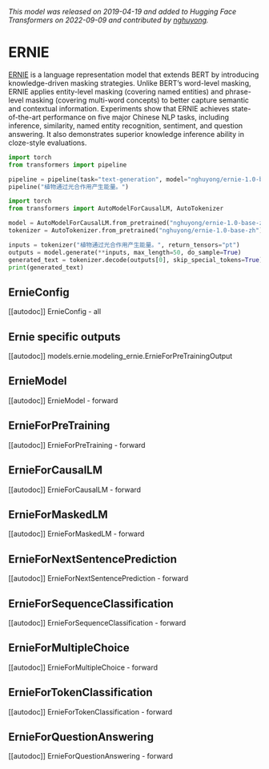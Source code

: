 <!--Copyright 2022 The HuggingFace Team. All rights reserved.

Licensed under the Apache License, Version 2.0 (the "License"); you may not use this file except in compliance with
the License. You may obtain a copy of the License at

http://www.apache.org/licenses/LICENSE-2.0

Unless required by applicable law or agreed to in writing, software distributed under the License is distributed on
an "AS IS" BASIS, WITHOUT WARRANTIES OR CONDITIONS OF ANY KIND, either express or implied. See the License for the
specific language governing permissions and limitations under the License.

⚠️ Note that this file is in Markdown but contain specific syntax for our doc-builder (similar to MDX) that may not be
rendered properly in your Markdown viewer.

-->
*This model was released on 2019-04-19 and added to Hugging Face Transformers on 2022-09-09 and contributed by [nghuyong](https://huggingface.co/nghuyong).*

# ERNIE

[ERNIE](https://huggingface.co/papers/1904.09223) is a language representation model that extends BERT by introducing knowledge-driven masking strategies. Unlike BERT’s word-level masking, ERNIE applies entity-level masking (covering named entities) and phrase-level masking (covering multi-word concepts) to better capture semantic and contextual information. Experiments show that ERNIE achieves state-of-the-art performance on five major Chinese NLP tasks, including inference, similarity, named entity recognition, sentiment, and question answering. It also demonstrates superior knowledge inference ability in cloze-style evaluations.

<hfoptions id="usage">
<hfoption id="Pipeline">

```py
import torch
from transformers import pipeline

pipeline = pipeline(task="text-generation", model="nghuyong/ernie-1.0-base-zh", dtype="auto")
pipeline("植物通过光合作用产生能量。")
```

</hfoption>
<hfoption id="AutoModel">

```py
import torch
from transformers import AutoModelForCausalLM, AutoTokenizer

model = AutoModelForCausalLM.from_pretrained("nghuyong/ernie-1.0-base-zh", dtype="auto")
tokenizer = AutoTokenizer.from_pretrained("nghuyong/ernie-1.0-base-zh")

inputs = tokenizer("植物通过光合作用产生能量。", return_tensors="pt")
outputs = model.generate(**inputs, max_length=50, do_sample=True)
generated_text = tokenizer.decode(outputs[0], skip_special_tokens=True)
print(generated_text)
```

</hfoption>
</hfoptions>

## ErnieConfig

[[autodoc]] ErnieConfig
    - all

## Ernie specific outputs

[[autodoc]] models.ernie.modeling_ernie.ErnieForPreTrainingOutput

## ErnieModel

[[autodoc]] ErnieModel
    - forward

## ErnieForPreTraining

[[autodoc]] ErnieForPreTraining
    - forward

## ErnieForCausalLM

[[autodoc]] ErnieForCausalLM
    - forward

## ErnieForMaskedLM

[[autodoc]] ErnieForMaskedLM
    - forward

## ErnieForNextSentencePrediction

[[autodoc]] ErnieForNextSentencePrediction
    - forward

## ErnieForSequenceClassification

[[autodoc]] ErnieForSequenceClassification
    - forward

## ErnieForMultipleChoice

[[autodoc]] ErnieForMultipleChoice
    - forward

## ErnieForTokenClassification

[[autodoc]] ErnieForTokenClassification
    - forward

## ErnieForQuestionAnswering

[[autodoc]] ErnieForQuestionAnswering
    - forward
